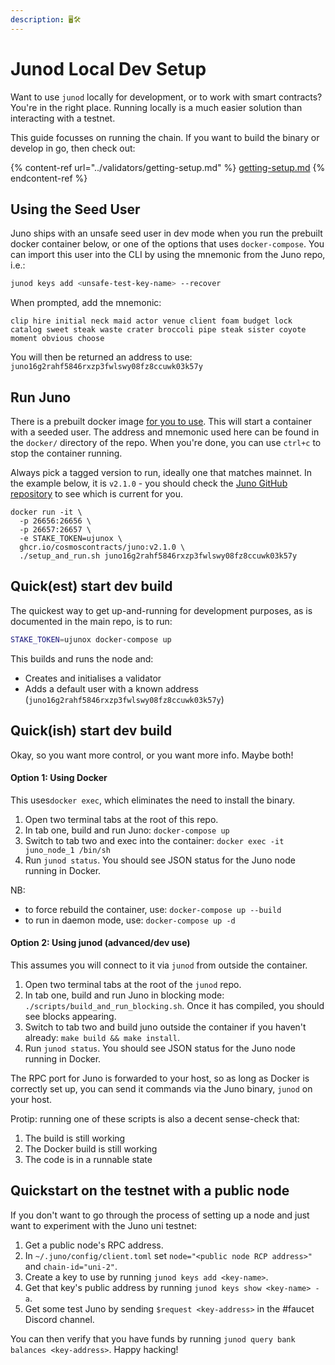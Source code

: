 ```yaml
---
description: 🖥🛠
---
```


# Junod Local Dev Setup

Want to use `junod` locally for development, or to work with smart contracts? You're in the right place. Running locally is a much easier solution than interacting with a testnet.

This guide focusses on running the chain. If you want to build the binary or develop in go, then check out:

{% content-ref url="../validators/getting-setup.md" %}
[getting-setup.md](../validators/getting-setup.md)
{% endcontent-ref %}

## Using the Seed User

Juno ships with an unsafe seed user in dev mode when you run the prebuilt docker container below, or one of the options that uses `docker-compose`. You can import this user into the CLI by using the mnemonic from the Juno repo, i.e.:

```bash
junod keys add <unsafe-test-key-name> --recover
```

When prompted, add the mnemonic:

```
clip hire initial neck maid actor venue client foam budget lock catalog sweet steak waste crater broccoli pipe steak sister coyote moment obvious choose
```

You will then be returned an address to use: `juno16g2rahf5846rxzp3fwlswy08fz8ccuwk03k57y`

## Run Juno

There is a prebuilt docker image [for you to use](https://github.com/CosmosContracts/juno/pkgs/container/juno). This will start a container with a seeded user. The address and mnemonic used here can be found in the `docker/` directory of the repo. When you're done, you can use `ctrl+c` to stop the container running.

Always pick a tagged version to run, ideally one that matches mainnet. In the example below, it is `v2.1.0` - you should check the [Juno GitHub repository](https://github.com/CosmosContracts/juno/releases) to see which is current for you.

```
docker run -it \
  -p 26656:26656 \
  -p 26657:26657 \
  -e STAKE_TOKEN=ujunox \
  ghcr.io/cosmoscontracts/juno:v2.1.0 \
  ./setup_and_run.sh juno16g2rahf5846rxzp3fwlswy08fz8ccuwk03k57y
```

## Quick(est) start dev build

The quickest way to get up-and-running for development purposes, as is documented in the main repo, is to run:

```bash
STAKE_TOKEN=ujunox docker-compose up
```

This builds and runs the node and:

* Creates and initialises a validator
* Adds a default user with a known address (`juno16g2rahf5846rxzp3fwlswy08fz8ccuwk03k57y`)

## Quick(ish) start dev build

Okay, so you want more control, or you want more info. Maybe both!

#### Option 1: Using Docker

This uses`docker exec`, which eliminates the need to install the binary.

1. Open two terminal tabs at the root of this repo.
2. In tab one, build and run Juno: `docker-compose up`
3. Switch to tab two and exec into the container: `docker exec -it juno_node_1 /bin/sh`
4. Run `junod status`. You should see JSON status for the Juno node running in Docker.

NB:

* to force rebuild the container, use: `docker-compose up --build`
* to run in daemon mode, use: `docker-compose up -d`

#### Option 2: Using junod (advanced/dev use)

This assumes you will connect to it via `junod` from outside the container.

1. Open two terminal tabs at the root of the `junod` repo.
2. In tab one, build and run Juno in blocking mode: `./scripts/build_and_run_blocking.sh`. Once it has compiled, you should see blocks appearing.
3. Switch to tab two and build juno outside the container if you haven't already: `make build && make install`.
4. Run `junod status`. You should see JSON status for the Juno node running in Docker.

The RPC port for Juno is forwarded to your host, so as long as Docker is correctly set up, you can send it commands via the Juno binary, `junod` on your host.

Protip: running one of these scripts is also a decent sense-check that:

1. The build is still working
2. The Docker build is still working
3. The code is in a runnable state

## Quickstart on the testnet with a public node

If you don't want to go through the process of setting up a node and just want to experiment with the Juno uni testnet:

1. Get a public node's RPC address.
2. In `~/.juno/config/client.toml` set `node="<public node RCP address>"` and `chain-id="uni-2"`.
3. Create a key to use by running `junod keys add <key-name>`.
4. Get that key's public address by running `junod keys show <key-name> -a`.
5. Get some test Juno by sending `$request <key-address>` in the #faucet Discord channel.

You can then verify that you have funds by running `junod query bank balances <key-address>`. Happy hacking!
